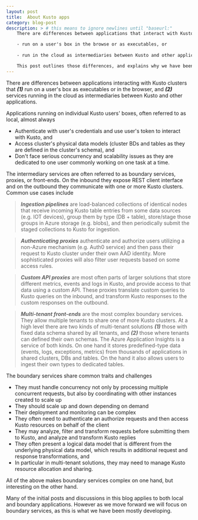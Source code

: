 ```yaml
---
layout: post
title:  About Kusto apps
category: blog-post 
description: > # this means to ignore newlines until "baseurl:"
    There are differences between applications that interact with Kusto and  

    - run on a user's box in the browse or as executables, or
  
    - run in the cloud as intermediaries between Kusto and other applications.

    This post outlines those differences, and explains why we have been focusing on the second kind of applications - those that run in the cloud.
---
```


There are differences between applications interacting with Kusto clusters that **_(1)_** run on a user's box as executables or in the browser, and **_(2)_** services running in the cloud as intermediaries between Kusto and other applications.

Applications running on individual Kusto users' boxes, often referred to as local, almost always

- Authenticate with user's credentials and use user's token to interact with Kusto, and 
- Access cluster's physical data models (cluster BDs and tables as they are defined in the cluster's schema), and 
- Don't face serious concurrency and scalability issues as they are dedicated to one user commonly working on one task at a time. 
  
The intermediary services are often referred to as boundary services, proxies, or front-ends. On the inbound they expose REST client interface and on the outbound they communicate with one or more Kusto clusters. Common use cases include

> **_Ingestion pipelines_** are load-balanced collections of identical nodes that receive incoming Kusto table entries from some data sources (e.g. IOT devices), group them by type (DB + table), store/stage those groups in Azure storage (e.g. blobs), and then periodically submit the staged collections to Kusto for ingestion.

> **_Authenticating proxies_** authenticate and authorize users utilizing a non-Azure mechanism (e.g. Auth0 service) and then pass their request to Kusto cluster under their own AAD identity. More sophisticated proxies will also filter user requests based on some access rules. 

> **_Custom API proxies_** are most often parts of larger solutions that store different metrics, events and logs in Kusto, and provide access to that data using a custom API. These proxies translate custom queries to Kusto queries on the inbound, and transform Kusto responses to the custom responses on the outbound. 

> **_Multi-tenant front-ends_** are the most complex boundary services. They allow multiple tenants to share one of more Kusto clusters. At a high level there are two kinds of multi-tenant solutions **_(1)_** those with fixed data schema shared by all tenants, and **_(2)_** those where tenants can defined their own schemas. The Azure Application Insights is a service of both kinds. On one hand it stores predefined-type data (events, logs, exceptions, metrics) from thousands of applications in shared clusters, DBs and tables. On the hand it also allows users to ingest their own types to dedicated tables. 

The boundary services share common traits and challenges

- They must handle concurrency not only by processing multiple concurrent requests, but also by coordinating with other instances created to scale up 
- They should scale up and down depending on demand
- Their deployment and monitoring can be complex 
- They often need to authenticate an authorize requests and then access Kusto resources on behalf of the client
- They may analyze, filter and transform requests before submitting them to Kusto, and analyze and transform Kusto replies
- They often present a logical data model that is different from the underlying physical data model, which results in additional request and response transformations, and 
- In particular in multi-tenant solutions, they may need to manage Kusto resource allocation and sharing.

All of the above makes boundary services complex on one hand, but interesting on the other hand. 

Many of the initial posts and discussions in this blog applies to both local and boundary applications. However as we move forward we will focus on boundary services, as this is what we have been mostly developing.  
